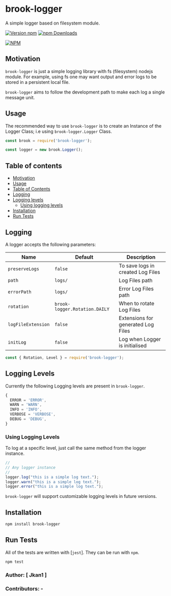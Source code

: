 # brook-logger

A simple logger based on filesystem module.

[![Version npm](https://img.shields.io/npm/v/brook-logger.svg?style=flat-square)](https://www.npmjs.com/package/brook-logger)
[![npm Downloads](https://img.shields.io/npm/dm/brook-logger.svg?style=flat-square)](https://npmcharts.com/compare/brook-logger?minimal=true)

[![NPM](https://nodei.co/npm/brook-logger.png?downloads=true&downloadRank=true)](https://nodei.co/npm/brook-logger/)

## Motivation

`brook-logger` is just a simple logging library with fs (filesystem) nodejs module.
For example, using fs one may want output and error logs to be stored in a persistent local file.

`brook-logger` aims to follow the development path to make each log a single message unit.

## Usage

The recommended way to use `brook-logger` is to create an Instance of the Logger Class;
i.e using `brook-logger.Logger` Class.

``` js
const brook = require('brook-logger');

const logger = new brook.Logger();

```

## Table of contents

* [Motivation](#motivation)
* [Usage](#usage)
* [Table of Contents](#table-of-contents)
* [Logging](#logging)
* [Logging levels](#logging-levels)
  * [Using logging levels](#using-logging-levels)
* [Installation](#installation)
* [Run Tests](#run-tests)

## Logging

A logger accepts the following parameters:

| Name          | Default                     |  Description    |
| ------------- | --------------------------- | --------------- |
| `preserveLogs`| `false`                     | To save logs in created Log Files |
| `path`        | `logs/`                     | Log Files path  |
| `errorPath`   | `logs/`                     | Error Log Files path  |
| `rotation`    | `brook-logger.Rotation.DAILY` | When to rotate Log Files |
| `logFileExtension` | `false`                | Extensions for generated Log Files |
| `initLog`     | `false`                     | Log when Logger is initialised  |

``` js
const { Rotation, Level } = require('brook-logger');
```

## Logging Levels

Currently the following Logging levels are present in `brook-logger`.

```js
{
  ERROR = 'ERROR',
  WARN = 'WARN',
  INFO = 'INFO',
  VERBOSE = 'VERBOSE',
  DEBUG = 'DEBUG',
}
```

### Using Logging Levels

To log at a specific level, just call the same method from the logger instance.

``` js
//
// Any logger instance
//
logger.log("this is a simple log text.");
logger.warn("this is a simple log text.");
logger.error("this is a simple log text.");
```

`brook-logger` will support customizable logging levels in future versions.

## Installation

``` bash
npm install brook-logger
```

## Run Tests

All of the tests are written with [`jest`].
They can be run with `npm`.

``` bash
npm test
```

### Author: [ Jkan1 ]

### Contributors: -
